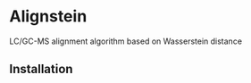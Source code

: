 Alignstein
==============================

LC/GC-MS alignment algorithm based on Wasserstein distance

Installation
------------
